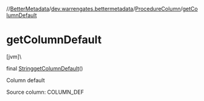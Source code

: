 //[BetterMetadata](../../../index.md)/[dev.warrengates.bettermetadata](../index.md)/[ProcedureColumn](index.md)/[getColumnDefault](get-column-default.md)

# getColumnDefault

[jvm]\

final [String](https://docs.oracle.com/javase/8/docs/api/java/lang/String.html)[getColumnDefault](get-column-default.md)()

Column default

Source column: COLUMN_DEF
